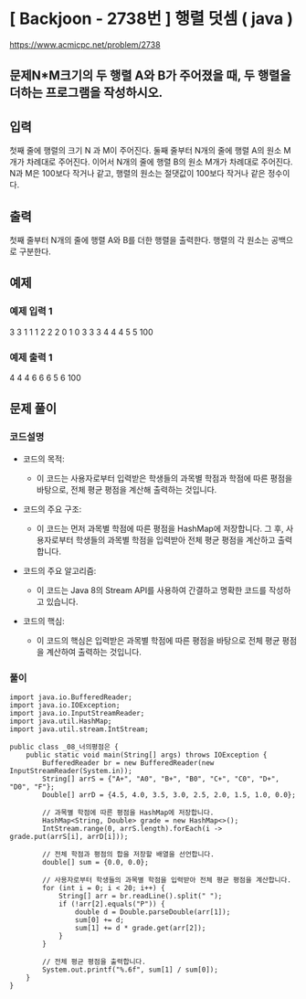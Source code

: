 





# \[ Backjoon - 2738번 \] 행렬 덧셈 ( java )

https://www.acmicpc.net/problem/2738

## 문제N*M크기의 두 행렬 A와 B가 주어졌을 때, 두 행렬을 더하는 프로그램을 작성하시오.

## 입력

첫째 줄에 행렬의 크기 N 과 M이 주어진다. 둘째 줄부터 N개의 줄에 행렬 A의 원소 M개가 차례대로 주어진다. 이어서 N개의 줄에 행렬 B의 원소 M개가 차례대로 주어진다. N과 M은 100보다 작거나 같고, 행렬의 원소는 절댓값이 100보다 작거나 같은 정수이다.

## 출력

첫째 줄부터 N개의 줄에 행렬 A와 B를 더한 행렬을 출력한다. 행렬의 각 원소는 공백으로 구분한다.

## 예제
### 예제 입력 1

3 3
1 1 1
2 2 2
0 1 0
3 3 3
4 4 4
5 5 100

### 예제 출력 1

4 4 4
6 6 6
5 6 100

## 문제 풀이
### 코드설명
- 코드의 목적:
    
    - 이 코드는 사용자로부터 입력받은 학생들의 과목별 학점과 학점에 따른 평점을 바탕으로, 전체 평균 평점을 계산해 출력하는 것입니다.
- 코드의 주요 구조:
    
    - 이 코드는 먼저 과목별 학점에 따른 평점을 HashMap에 저장합니다. 그 후, 사용자로부터 학생들의 과목별 학점을 입력받아 전체 평균 평점을 계산하고 출력합니다.
- 코드의 주요 알고리즘:
    
    - 이 코드는 Java 8의 Stream API를 사용하여 간결하고 명확한 코드를 작성하고 있습니다.
- 코드의 핵심:
    
    - 이 코드의 핵심은 입력받은 과목별 학점에 따른 평점을 바탕으로 전체 평균 평점을 계산하여 출력하는 것입니다.


### 풀이

```
import java.io.BufferedReader;
import java.io.IOException;
import java.io.InputStreamReader;
import java.util.HashMap;
import java.util.stream.IntStream;

public class _08_너의평점은 {
    public static void main(String[] args) throws IOException {
        BufferedReader br = new BufferedReader(new InputStreamReader(System.in));
        String[] arrS = {"A+", "A0", "B+", "B0", "C+", "C0", "D+", "D0", "F"};
        Double[] arrD = {4.5, 4.0, 3.5, 3.0, 2.5, 2.0, 1.5, 1.0, 0.0};

        // 과목별 학점에 따른 평점을 HashMap에 저장합니다.
        HashMap<String, Double> grade = new HashMap<>();
        IntStream.range(0, arrS.length).forEach(i -> grade.put(arrS[i], arrD[i]));

        // 전체 학점과 평점의 합을 저장할 배열을 선언합니다.
        double[] sum = {0.0, 0.0};

        // 사용자로부터 학생들의 과목별 학점을 입력받아 전체 평균 평점을 계산합니다.
        for (int i = 0; i < 20; i++) {
            String[] arr = br.readLine().split(" ");
            if (!arr[2].equals("P")) {
                double d = Double.parseDouble(arr[1]);
                sum[0] += d;
                sum[1] += d * grade.get(arr[2]);
            }
        }

        // 전체 평균 평점을 출력합니다.
        System.out.printf("%.6f", sum[1] / sum[0]);
    }
}
```

